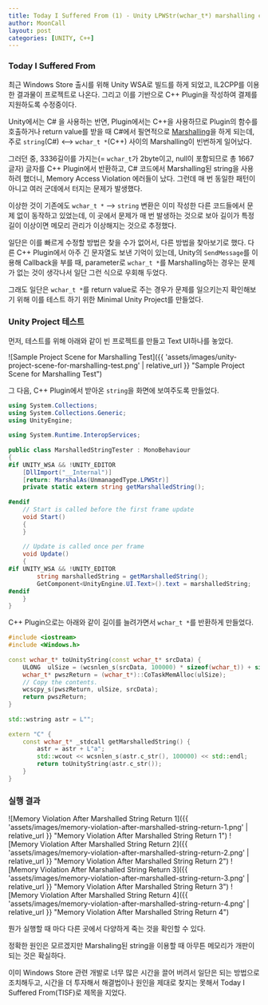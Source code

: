```yaml
---
title: Today I Suffered From (1) - Unity LPWStr(wchar_t*) marshalling causes memory violation
author: MoonCall
layout: post
categories: [UNITY, C++]
---
```


### Today I Suffered From

최근 Windows Store 출시를 위해 Unity WSA로 빌드를 하게 되었고, IL2CPP를 이용한 결과물이 프로젝트로 나온다. 그리고 이를 기반으로 C++ Plugin을 작성하여 결제를 지원하도록 수정중이다.

Unity에서는 C# 을 사용하는 반면, Plugin에서는 C++을 사용하므로 Plugin의 함수를 호출하거나 return value를 받을 때 C#에서 필연적으로 [Marshalling](https://en.wikipedia.org/wiki/Marshalling_(computer_science))을 하게 되는데, 주로 `string`(C#) <--> `wchar_t *`(C++) 사이의 Marshalling이 빈번하게 일어났다.

그러던 중, 3336길이를 가지는(= `wchar_t`가 2byte이고, null이 포함되므로 총 1667글자) 글자를 C++ Plugin에서 반환하고, C# 코드에서 Marshalling된 string을 사용하려 했더니, Memory Access Violation 에러들이 났다. 그런데 매 번 동일한 패턴이 아니고 여러 군데에서 터지는 문제가 발생했다.

이상한 것이 기존에도 `wchar_t *` --> `string` 변환은 이미 작성한 다른 코드들에서 문제 없이 동작하고 있었는데, 이 곳에서 문제가 매 번 발생하는 것으로 보아 길이가 특정 길이 이상이면 메모리 관리가 이상해지는 것으로 추정했다.

일단은 이를 빠르게 수정할 방법은 찾을 수가 없어서, 다른 방법을 찾아보기로 했다. 다른 C++ Plugin에서 아주 긴 문자열도 보낸 기억이 있는데, Unity의 `SendMessage`를 이용해 Callback을 부를 때, parameter로 `wchar_t *`를 Marshalling하는 경우는 문제가 없는 것이 생각나서 일단 그런 식으로 우회해 두었다.

그래도 일단은 `wchar_t *`를 return value로 주는 경우가 문제를 일으키는지 확인해보기 위해 이를 테스트 하기 위한 Minimal Unity Project를 만들었다.

### Unity Project 테스트

먼저, 테스트를 위해 아래와 같이 빈 프로젝트를 만들고 Text UI하나를 놓았다.

![Sample Project Scene for Marshalling Test]({{ 'assets/images/unity-project-scene-for-marshalling-test.png' | relative_url }} "Sample Project Scene for Marshalling Test")

그 다음, C++ Plugin에서 받아온 `string`을 화면에 보여주도록 만들었다.

```csharp
using System.Collections;
using System.Collections.Generic;
using UnityEngine;
​
using System.Runtime.InteropServices;
​
public class MarshalledStringTester : MonoBehaviour
{
#if UNITY_WSA && !UNITY_EDITOR
    [DllImport("__Internal")]
    [return: MarshalAs(UnmanagedType.LPWStr)]
    private static extern string getMarshalledString();
​
#endif
    // Start is called before the first frame update
    void Start()
    {
    }
​
    // Update is called once per frame
    void Update()
    {
#if UNITY_WSA && !UNITY_EDITOR
        string marshalledString = getMarshalledString();
        GetComponent<UnityEngine.UI.Text>().text = marshalledString;
#endif
    }
}
```

C++ Plugin으로는 아래와 같이 길이를 늘려가면서 `wchar_t *`를 반환하게 만들었다.

```c++
#include <iostream>
#include <Windows.h>
​
const wchar_t* toUnityString(const wchar_t* srcData) {
	ULONG  ulSize = (wcsnlen_s(srcData, 100000) * sizeof(wchar_t)) + sizeof(wchar_t);
	wchar_t* pwszReturn = (wchar_t*)::CoTaskMemAlloc(ulSize);
	// Copy the contents.
	wcscpy_s(pwszReturn, ulSize, srcData);
	return pwszReturn;
}
​
std::wstring astr = L"";
​
extern "C" {
	const wchar_t* _stdcall getMarshalledString() {
		astr = astr + L"a";
		std::wcout << wcsnlen_s(astr.c_str(), 100000) << std::endl;
		return toUnityString(astr.c_str());
	}
}
```

### 실행 결과

![Memory Violation After Marshalled String Return 1]({{ 'assets/images/memory-violation-after-marshalled-string-return-1.png' | relative_url }} "Memory Violation After Marshalled String Return 1")
![Memory Violation After Marshalled String Return 2]({{ 'assets/images/memory-violation-after-marshalled-string-return-2.png' | relative_url }} "Memory Violation After Marshalled String Return 2")
![Memory Violation After Marshalled String Return 3]({{ 'assets/images/memory-violation-after-marshalled-string-return-3.png' | relative_url }} "Memory Violation After Marshalled String Return 3")
![Memory Violation After Marshalled String Return 4]({{ 'assets/images/memory-violation-after-marshalled-string-return-4.png' | relative_url }} "Memory Violation After Marshalled String Return 4")

뭔가 실행할 때 마다 다른 곳에서 다양하게 죽는 것을 확인할 수 있다.

정확한 원인은 모르겠지만 Marshaling된 string을 이용할 때 아무튼 메모리가 개판이 되는 것은 확실하다.

이미 Windows Store 관련 개발로 너무 많은 시간을 끌어 버려서 일단은 되는 방법으로 조치해두고, 시간을 더 투자해서 해결법이나 원인을 제대로 찾지는 못해서 Today I Suffered From(TISF)로 제목을 지었다.
